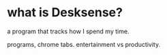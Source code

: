 # what is Desksense?

a program that tracks how I spend my time.

programs, chrome tabs. entertainment vs productivity.
